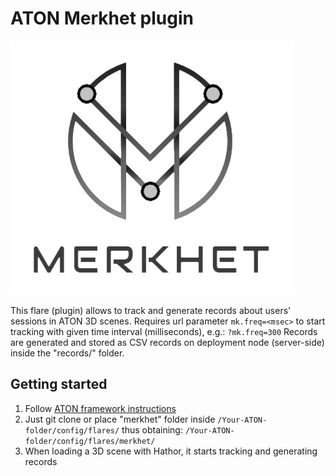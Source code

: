 # ATON Merkhet plugin

![alt text](./public/merkhet.jpg)

This flare (plugin) allows to track and generate records about users' sessions in ATON 3D scenes. Requires url parameter `mk.freq=<msec>` to start tracking with given time interval (milliseconds), e.g.: `?mk.freq=300`
Records are generated and stored as CSV records on deployment node (server-side) inside the "records/" folder.


## Getting started

1) Follow [ATON framework instructions](https://github.com/phoenixbf/aton)
2) Just git clone or place "merkhet" folder inside `/Your-ATON-folder/config/flares/` thus obtaining: `/Your-ATON-folder/config/flares/merkhet/`
3) When loading a 3D scene with Hathor, it starts tracking and generating records